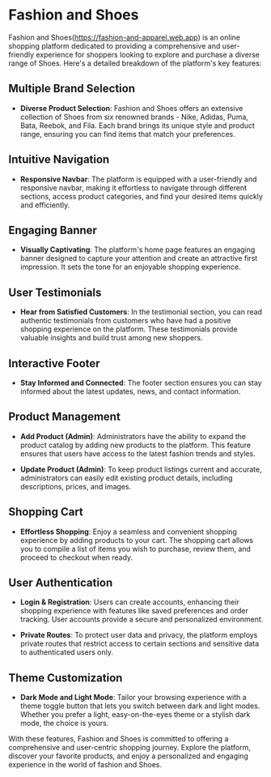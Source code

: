 # Fashion and Shoes

Fashion and Shoes(https://fashion-and-apparel.web.app) is an online shopping platform dedicated to providing a comprehensive and user-friendly experience for shoppers looking to explore and purchase a diverse range of Shoes. Here's a detailed breakdown of the platform's key features:

## Multiple Brand Selection

- **Diverse Product Selection**: Fashion and Shoes offers an extensive collection of Shoes from six renowned brands - Nike, Adidas, Puma, Bata, Reebok, and Fila. Each brand brings its unique style and product range, ensuring you can find items that match your preferences.

## Intuitive Navigation

- **Responsive Navbar**: The platform is equipped with a user-friendly and responsive navbar, making it effortless to navigate through different sections, access product categories, and find your desired items quickly and efficiently.

## Engaging Banner

- **Visually Captivating**: The platform's home page features an engaging banner designed to capture your attention and create an attractive first impression. It sets the tone for an enjoyable shopping experience.

## User Testimonials

- **Hear from Satisfied Customers**: In the testimonial section, you can read authentic testimonials from customers who have had a positive shopping experience on the platform. These testimonials provide valuable insights and build trust among new shoppers.

## Interactive Footer

- **Stay Informed and Connected**: The footer section ensures you can stay informed about the latest updates, news, and contact information.

## Product Management

- **Add Product (Admin)**: Administrators have the ability to expand the product catalog by adding new products to the platform. This feature ensures that users have access to the latest fashion trends and styles.

- **Update Product (Admin)**: To keep product listings current and accurate, administrators can easily edit existing product details, including descriptions, prices, and images.

## Shopping Cart

- **Effortless Shopping**: Enjoy a seamless and convenient shopping experience by adding products to your cart. The shopping cart allows you to compile a list of items you wish to purchase, review them, and proceed to checkout when ready.

## User Authentication

- **Login & Registration**: Users can create accounts, enhancing their shopping experience with features like saved preferences and order tracking. User accounts provide a secure and personalized environment.

- **Private Routes**: To protect user data and privacy, the platform employs private routes that restrict access to certain sections and sensitive data to authenticated users only.

## Theme Customization

- **Dark Mode and Light Mode**: Tailor your browsing experience with a theme toggle button that lets you switch between dark and light modes. Whether you prefer a light, easy-on-the-eyes theme or a stylish dark mode, the choice is yours.

With these features, Fashion and Shoes is committed to offering a comprehensive and user-centric shopping journey. Explore the platform, discover your favorite products, and enjoy a personalized and engaging experience in the world of fashion and Shoes.
